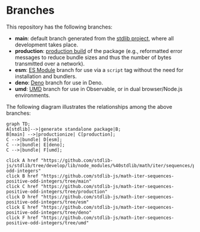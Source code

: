 <!--

@license Apache-2.0

Copyright (c) 2022 The Stdlib Authors.

Licensed under the Apache License, Version 2.0 (the "License");
you may not use this file except in compliance with the License.
You may obtain a copy of the License at

    http://www.apache.org/licenses/LICENSE-2.0

Unless required by applicable law or agreed to in writing, software
distributed under the License is distributed on an "AS IS" BASIS,
WITHOUT WARRANTIES OR CONDITIONS OF ANY KIND, either express or implied.
See the License for the specific language governing permissions and
limitations under the License.

-->

# Branches

This repository has the following branches:

-   **main**: default branch generated from the [stdlib project][stdlib-url], where all development takes place.
-   **production**: [production build][production-url] of the package (e.g., reformatted error messages to reduce bundle sizes and thus the number of bytes transmitted over a network).
-   **esm**: [ES Module][esm-url] branch for use via a `script` tag without the need for installation and bundlers.
-   **deno**: [Deno][deno-url] branch for use in Deno.
-   **umd**: [UMD][umd-url] branch for use in Observable, or in dual browser/Node.js environments.

The following diagram illustrates the relationships among the above branches:

```mermaid
graph TD;
A[stdlib]-->|generate standalone package|B;
B[main] -->|productionize| C[production];
C -->|bundle| D[esm];
C -->|bundle| E[deno];
C -->|bundle| F[umd];

click A href "https://github.com/stdlib-js/stdlib/tree/develop/lib/node_modules/%40stdlib/math/iter/sequences/positive-odd-integers"
click B href "https://github.com/stdlib-js/math-iter-sequences-positive-odd-integers/tree/main"
click C href "https://github.com/stdlib-js/math-iter-sequences-positive-odd-integers/tree/production"
click D href "https://github.com/stdlib-js/math-iter-sequences-positive-odd-integers/tree/esm"
click E href "https://github.com/stdlib-js/math-iter-sequences-positive-odd-integers/tree/deno"
click F href "https://github.com/stdlib-js/math-iter-sequences-positive-odd-integers/tree/umd"
```

[stdlib-url]: https://github.com/stdlib-js/stdlib/tree/develop/lib/node_modules/%40stdlib/math/iter/sequences/positive-odd-integers
[production-url]: https://github.com/stdlib-js/math-iter-sequences-positive-odd-integers/tree/production
[deno-url]: https://github.com/stdlib-js/math-iter-sequences-positive-odd-integers/tree/deno
[umd-url]: https://github.com/stdlib-js/math-iter-sequences-positive-odd-integers/tree/umd
[esm-url]: https://github.com/stdlib-js/math-iter-sequences-positive-odd-integers/tree/esm